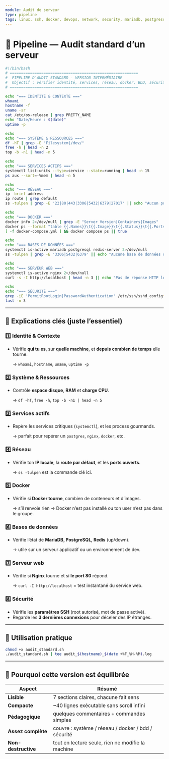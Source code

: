 ```yaml
---
module: Audit de serveur
type: pipeline
tags: linux, ssh, docker, devops, network, security, mariadb, postgresql, nginx
---
```



# 🧩 Pipeline — Audit standard d’un serveur

```bash
#!/bin/bash
# =========================================================
#  PIPELINE D’AUDIT STANDARD - VERSION INTERMÉDIAIRE
#  Objectif : vérifier identité, services, réseau, docker, BDD, sécurité
# =========================================================

echo "=== IDENTITÉ & CONTEXTE ==="
whoami
hostname -f
uname -sr
cat /etc/os-release | grep PRETTY_NAME
echo "Date/Heure : $(date)"
uptime -p

echo
echo "=== SYSTÈME & RESSOURCES ==="
df -hT | grep -E "Filesystem|/dev/"
free -h | head -n 2
top -b -n1 | head -n 5

echo
echo "=== SERVICES ACTIFS ==="
systemctl list-units --type=service --state=running | head -n 15
ps aux --sort=-%mem | head -n 5

echo
echo "=== RÉSEAU ==="
ip -brief address
ip route | grep default
ss -tulpen | grep -E '22|80|443|3306|5432|6379|27017' || echo "Aucun port critique détecté"

echo
echo "=== DOCKER ==="
docker info 2>/dev/null | grep -E "Server Version|Containers|Images"
docker ps --format "table {{.Names}}\t{{.Image}}\t{{.Status}}\t{{.Ports}}" 2>/dev/null || echo "Docker non présent"
[ -f docker-compose.yml ] && docker compose ps || true

echo
echo "=== BASES DE DONNÉES ==="
systemctl is-active mariadb postgresql redis-server 2>/dev/null
ss -tulpen | grep -E '3306|5432|6379' || echo "Aucune base de données détectée"

echo
echo "=== SERVEUR WEB ==="
systemctl is-active nginx 2>/dev/null
curl -s -I http://localhost | head -n 3 || echo "Pas de réponse HTTP locale"

echo
echo "=== SÉCURITÉ ==="
grep -iE 'PermitRootLogin|PasswordAuthentication' /etc/ssh/sshd_config* 2>/dev/null
last -n 3

```

---

## 🧠 Explications clés (juste l’essentiel)

### 1️⃣ Identité & Contexte

- Vérifie **qui tu es**, sur **quelle machine**, et **depuis combien de temps** elle tourne.
    
    → `whoami`, `hostname`, `uname`, `uptime -p`
    

### 2️⃣ Système & Ressources

- Contrôle **espace disque**, **RAM** et **charge CPU**.
    
    → `df -hT`, `free -h`, `top -b -n1 | head -n 5`
    

### 3️⃣ Services actifs

- Repère les services critiques (`systemctl`), et les process gourmands.
    
    → parfait pour repérer un `postgres`, `nginx`, `docker`, etc.
    

### 4️⃣ Réseau

- Vérifie ton **IP locale**, la **route par défaut**, et les **ports ouverts**.
    
    → `ss -tulpen` est la commande clé ici.
    

### 5️⃣ Docker

- Vérifie si **Docker tourne**, combien de conteneurs et d’images.
    
    → s’il renvoie rien → Docker n’est pas installé ou ton user n’est pas dans le groupe.
    

### 6️⃣ Bases de données

- Vérifie l’état de **MariaDB, PostgreSQL, Redis** (up/down).
    
    → utile sur un serveur applicatif ou un environnement de dev.
    

### 7️⃣ Serveur web

- Vérifie si **Nginx** tourne et si **le port 80** répond.
    
    → `curl -I http://localhost` = test instantané du service web.
    

### 8️⃣ Sécurité

- Vérifie les **paramètres SSH** (root autorisé, mot de passe activé).
- Regarde les **3 dernières connexions** pour déceler des IP étranges.

---

## 💾 Utilisation pratique

```bash
chmod +x audit_standard.sh
./audit_standard.sh | tee audit_$(hostname)_$(date +%F_%H-%M).log

```

---

## 🧩 Pourquoi cette version est équilibrée

| Aspect | Résumé |
| --- | --- |
| **Lisible** | 7 sections claires, chacune fait sens |
| **Compacte** | ~40 lignes exécutable sans scroll infini |
| **Pédagogique** | quelques commentaires + commandes simples |
| **Assez complète** | couvre : système / réseau / docker / bdd / sécurité |
| **Non-destructive** | tout en lecture seule, rien ne modifie la machine |
